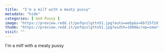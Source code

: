 ```yaml
---
title:  "I'm a milf with a meaty pussy"
metadate: "hide"
categories: [ God Pussy ]
image: "https://preview.redd.it/pofqvzlgttn51.jpg?auto=webp&s=6b725f2df07d0da6fe8e4734b75f2c38ee941250"
thumb: "https://preview.redd.it/pofqvzlgttn51.jpg?width=1080&crop=smart&auto=webp&s=318226333ccfe2c7a95dff56b13ffbcc2862c756"
visit: ""
---
```

I'm a milf with a meaty pussy
